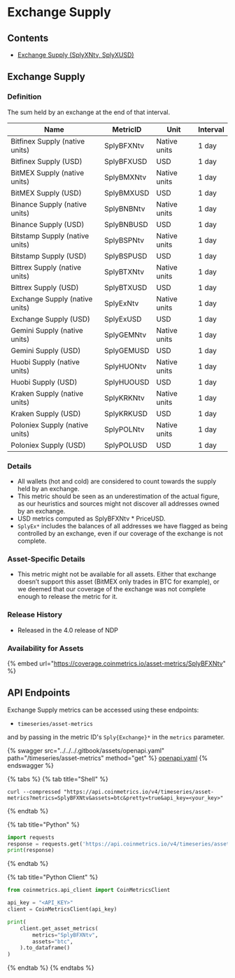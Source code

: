 # Exchange Supply

## Contents

* [Exchange Supply (SplyXNtv, SplyXUSD)](exchange-supply.md#splyex)

## Exchange Supply <a href="#splyex" id="splyex"></a>

### Definition

The sum held by an exchange at the end of that interval.

| Name                           | MetricID   | Unit         | Interval |
| ------------------------------ | ---------- | ------------ | -------- |
| Bitfinex Supply (native units) | SplyBFXNtv | Native units | 1 day    |
| Bitfinex Supply (USD)          | SplyBFXUSD | USD          | 1 day    |
| BitMEX Supply (native units)   | SplyBMXNtv | Native units | 1 day    |
| BitMEX Supply (USD)            | SplyBMXUSD | USD          | 1 day    |
| Binance Supply (native units)  | SplyBNBNtv | Native units | 1 day    |
| Binance Supply (USD)           | SplyBNBUSD | USD          | 1 day    |
| Bitstamp Supply (native units) | SplyBSPNtv | Native units | 1 day    |
| Bitstamp Supply (USD)          | SplyBSPUSD | USD          | 1 day    |
| Bittrex Supply (native units)  | SplyBTXNtv | Native units | 1 day    |
| Bittrex Supply (USD)           | SplyBTXUSD | USD          | 1 day    |
| Exchange Supply (native units) | SplyExNtv  | Native units | 1 day    |
| Exchange Supply (USD)          | SplyExUSD  | USD          | 1 day    |
| Gemini Supply (native units)   | SplyGEMNtv | Native units | 1 day    |
| Gemini Supply (USD)            | SplyGEMUSD | USD          | 1 day    |
| Huobi Supply (native units)    | SplyHUONtv | Native units | 1 day    |
| Huobi Supply (USD)             | SplyHUOUSD | USD          | 1 day    |
| Kraken Supply (native units)   | SplyKRKNtv | Native units | 1 day    |
| Kraken Supply (USD)            | SplyKRKUSD | USD          | 1 day    |
| Poloniex Supply (native units) | SplyPOLNtv | Native units | 1 day    |
| Poloniex Supply (USD)          | SplyPOLUSD | USD          | 1 day    |

### Details

* All wallets (hot and cold) are considered to count towards the supply held by an exchange.
* This metric should be seen as an underestimation of the actual figure, as our heuristics and sources might not discover all addresses owned by an exchange.
* USD metrics computed as SplyBFXNtv \* PriceUSD.
* `SplyEx*` includes the balances of all addresses we have flagged as being controlled by an exchange, even if our coverage of the exchange is not complete.

### Asset-Specific Details

* This metric might not be available for all assets. Either that exchange doesn’t support this asset (BitMEX only trades in BTC for example), or we deemed that our coverage of the exchange was not complete enough to release the metric for it.

### Release History

* Released in the 4.0 release of NDP

### Availability for Assets

{% embed url="https://coverage.coinmetrics.io/asset-metrics/SplyBFXNtv" %}

## API Endpoints

Exchange Supply metrics can be accessed using these endpoints:

* `timeseries/asset-metrics`

and by passing in the metric ID's `Sply{Exchange}*` in the `metrics` parameter.

{% swagger src="../../../.gitbook/assets/openapi.yaml" path="/timeseries/asset-metrics" method="get" %}
[openapi.yaml](../../../.gitbook/assets/openapi.yaml)
{% endswagger %}

{% tabs %}
{% tab title="Shell" %}
```shell
curl --compressed "https://api.coinmetrics.io/v4/timeseries/asset-metrics?metrics=SplyBFXNtv&assets=btc&pretty=true&api_key=<your_key>"
```
{% endtab %}

{% tab title="Python" %}
```python
import requests
response = requests.get('https://api.coinmetrics.io/v4/timeseries/asset-metrics?metrics=SplyBFXNtv&assets=btc&pretty=true&api_key=<your_key>').json()
print(response)
```
{% endtab %}

{% tab title="Python Client" %}
```python
from coinmetrics.api_client import CoinMetricsClient

api_key = "<API_KEY>"
client = CoinMetricsClient(api_key)

print(
    client.get_asset_metrics(
        metrics="SplyBFXNtv", 
        assets="btc",
    ).to_dataframe()
)
```
{% endtab %}
{% endtabs %}
